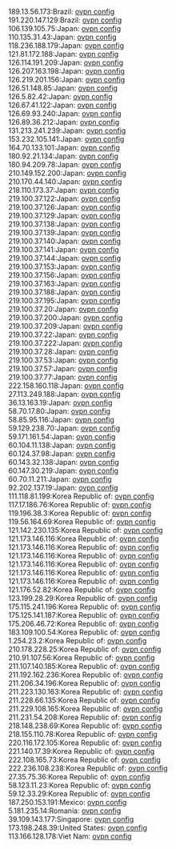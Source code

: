 189.13.56.173:Brazil: [ovpn config](vpn/189_13_56_173.ovpn)  
191.220.147.129:Brazil: [ovpn config](vpn/191_220_147_129.ovpn)  
106.139.105.75:Japan: [ovpn config](vpn/106_139_105_75.ovpn)  
110.135.31.43:Japan: [ovpn config](vpn/110_135_31_43.ovpn)  
118.236.188.179:Japan: [ovpn config](vpn/118_236_188_179.ovpn)  
121.81.172.188:Japan: [ovpn config](vpn/121_81_172_188.ovpn)  
126.114.191.209:Japan: [ovpn config](vpn/126_114_191_209.ovpn)  
126.207.163.198:Japan: [ovpn config](vpn/126_207_163_198.ovpn)  
126.219.201.156:Japan: [ovpn config](vpn/126_219_201_156.ovpn)  
126.51.148.85:Japan: [ovpn config](vpn/126_51_148_85.ovpn)  
126.5.82.42:Japan: [ovpn config](vpn/126_5_82_42.ovpn)  
126.67.41.122:Japan: [ovpn config](vpn/126_67_41_122.ovpn)  
126.69.93.240:Japan: [ovpn config](vpn/126_69_93_240.ovpn)  
126.89.36.212:Japan: [ovpn config](vpn/126_89_36_212.ovpn)  
131.213.241.239:Japan: [ovpn config](vpn/131_213_241_239.ovpn)  
153.232.105.141:Japan: [ovpn config](vpn/153_232_105_141.ovpn)  
164.70.133.101:Japan: [ovpn config](vpn/164_70_133_101.ovpn)  
180.92.21.134:Japan: [ovpn config](vpn/180_92_21_134.ovpn)  
180.94.209.78:Japan: [ovpn config](vpn/180_94_209_78.ovpn)  
210.149.152.200:Japan: [ovpn config](vpn/210_149_152_200.ovpn)  
210.170.44.140:Japan: [ovpn config](vpn/210_170_44_140.ovpn)  
218.110.173.37:Japan: [ovpn config](vpn/218_110_173_37.ovpn)  
219.100.37.122:Japan: [ovpn config](vpn/219_100_37_122.ovpn)  
219.100.37.126:Japan: [ovpn config](vpn/219_100_37_126.ovpn)  
219.100.37.129:Japan: [ovpn config](vpn/219_100_37_129.ovpn)  
219.100.37.138:Japan: [ovpn config](vpn/219_100_37_138.ovpn)  
219.100.37.139:Japan: [ovpn config](vpn/219_100_37_139.ovpn)  
219.100.37.140:Japan: [ovpn config](vpn/219_100_37_140.ovpn)  
219.100.37.141:Japan: [ovpn config](vpn/219_100_37_141.ovpn)  
219.100.37.144:Japan: [ovpn config](vpn/219_100_37_144.ovpn)  
219.100.37.153:Japan: [ovpn config](vpn/219_100_37_153.ovpn)  
219.100.37.156:Japan: [ovpn config](vpn/219_100_37_156.ovpn)  
219.100.37.163:Japan: [ovpn config](vpn/219_100_37_163.ovpn)  
219.100.37.188:Japan: [ovpn config](vpn/219_100_37_188.ovpn)  
219.100.37.195:Japan: [ovpn config](vpn/219_100_37_195.ovpn)  
219.100.37.20:Japan: [ovpn config](vpn/219_100_37_20.ovpn)  
219.100.37.200:Japan: [ovpn config](vpn/219_100_37_200.ovpn)  
219.100.37.209:Japan: [ovpn config](vpn/219_100_37_209.ovpn)  
219.100.37.22:Japan: [ovpn config](vpn/219_100_37_22.ovpn)  
219.100.37.222:Japan: [ovpn config](vpn/219_100_37_222.ovpn)  
219.100.37.28:Japan: [ovpn config](vpn/219_100_37_28.ovpn)  
219.100.37.53:Japan: [ovpn config](vpn/219_100_37_53.ovpn)  
219.100.37.57:Japan: [ovpn config](vpn/219_100_37_57.ovpn)  
219.100.37.77:Japan: [ovpn config](vpn/219_100_37_77.ovpn)  
222.158.160.118:Japan: [ovpn config](vpn/222_158_160_118.ovpn)  
27.113.249.188:Japan: [ovpn config](vpn/27_113_249_188.ovpn)  
36.13.163.19:Japan: [ovpn config](vpn/36_13_163_19.ovpn)  
58.70.17.80:Japan: [ovpn config](vpn/58_70_17_80.ovpn)  
58.85.95.116:Japan: [ovpn config](vpn/58_85_95_116.ovpn)  
59.129.238.70:Japan: [ovpn config](vpn/59_129_238_70.ovpn)  
59.171.161.54:Japan: [ovpn config](vpn/59_171_161_54.ovpn)  
60.104.11.138:Japan: [ovpn config](vpn/60_104_11_138.ovpn)  
60.124.37.98:Japan: [ovpn config](vpn/60_124_37_98.ovpn)  
60.143.32.138:Japan: [ovpn config](vpn/60_143_32_138.ovpn)  
60.147.30.219:Japan: [ovpn config](vpn/60_147_30_219.ovpn)  
60.70.11.211:Japan: [ovpn config](vpn/60_70_11_211.ovpn)  
92.202.137.19:Japan: [ovpn config](vpn/92_202_137_19.ovpn)  
111.118.81.199:Korea Republic of: [ovpn config](vpn/111_118_81_199.ovpn)  
117.17.186.76:Korea Republic of: [ovpn config](vpn/117_17_186_76.ovpn)  
119.196.38.3:Korea Republic of: [ovpn config](vpn/119_196_38_3.ovpn)  
119.56.164.69:Korea Republic of: [ovpn config](vpn/119_56_164_69.ovpn)  
121.142.230.135:Korea Republic of: [ovpn config](vpn/121_142_230_135.ovpn)  
121.173.146.116:Korea Republic of: [ovpn config](vpn/121_173_146_116.ovpn)  
121.173.146.116:Korea Republic of: [ovpn config](vpn/121_173_146_116.ovpn)  
121.173.146.116:Korea Republic of: [ovpn config](vpn/121_173_146_116.ovpn)  
121.173.146.116:Korea Republic of: [ovpn config](vpn/121_173_146_116.ovpn)  
121.173.146.116:Korea Republic of: [ovpn config](vpn/121_173_146_116.ovpn)  
121.173.146.116:Korea Republic of: [ovpn config](vpn/121_173_146_116.ovpn)  
121.176.52.82:Korea Republic of: [ovpn config](vpn/121_176_52_82.ovpn)  
123.199.28.29:Korea Republic of: [ovpn config](vpn/123_199_28_29.ovpn)  
175.115.241.196:Korea Republic of: [ovpn config](vpn/175_115_241_196.ovpn)  
175.125.141.187:Korea Republic of: [ovpn config](vpn/175_125_141_187.ovpn)  
175.206.46.72:Korea Republic of: [ovpn config](vpn/175_206_46_72.ovpn)  
183.109.100.54:Korea Republic of: [ovpn config](vpn/183_109_100_54.ovpn)  
1.254.23.2:Korea Republic of: [ovpn config](vpn/1_254_23_2.ovpn)  
210.178.228.25:Korea Republic of: [ovpn config](vpn/210_178_228_25.ovpn)  
210.91.107.56:Korea Republic of: [ovpn config](vpn/210_91_107_56.ovpn)  
211.107.140.185:Korea Republic of: [ovpn config](vpn/211_107_140_185.ovpn)  
211.192.162.236:Korea Republic of: [ovpn config](vpn/211_192_162_236.ovpn)  
211.206.34.196:Korea Republic of: [ovpn config](vpn/211_206_34_196.ovpn)  
211.223.130.163:Korea Republic of: [ovpn config](vpn/211_223_130_163.ovpn)  
211.228.66.135:Korea Republic of: [ovpn config](vpn/211_228_66_135.ovpn)  
211.229.108.165:Korea Republic of: [ovpn config](vpn/211_229_108_165.ovpn)  
211.231.54.208:Korea Republic of: [ovpn config](vpn/211_231_54_208.ovpn)  
218.148.238.69:Korea Republic of: [ovpn config](vpn/218_148_238_69.ovpn)  
218.155.110.78:Korea Republic of: [ovpn config](vpn/218_155_110_78.ovpn)  
220.116.172.105:Korea Republic of: [ovpn config](vpn/220_116_172_105.ovpn)  
221.140.17.39:Korea Republic of: [ovpn config](vpn/221_140_17_39.ovpn)  
222.108.165.73:Korea Republic of: [ovpn config](vpn/222_108_165_73.ovpn)  
222.236.108.238:Korea Republic of: [ovpn config](vpn/222_236_108_238.ovpn)  
27.35.75.36:Korea Republic of: [ovpn config](vpn/27_35_75_36.ovpn)  
58.123.11.23:Korea Republic of: [ovpn config](vpn/58_123_11_23.ovpn)  
59.12.33.29:Korea Republic of: [ovpn config](vpn/59_12_33_29.ovpn)  
187.250.153.191:Mexico: [ovpn config](vpn/187_250_153_191.ovpn)  
5.181.235.14:Romania: [ovpn config](vpn/5_181_235_14.ovpn)  
39.109.143.177:Singapore: [ovpn config](vpn/39_109_143_177.ovpn)  
173.198.248.39:United States: [ovpn config](vpn/173_198_248_39.ovpn)  
113.166.128.178:Viet Nam: [ovpn config](vpn/113_166_128_178.ovpn)  
